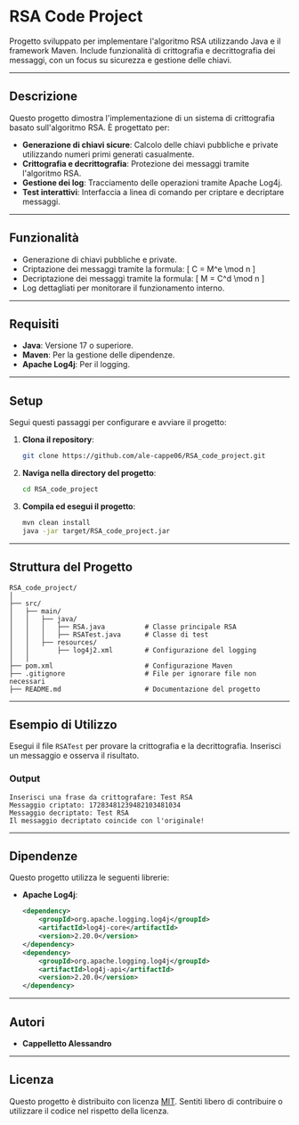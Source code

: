 
# **RSA Code Project**

Progetto sviluppato per implementare l'algoritmo RSA utilizzando Java e il framework Maven. Include funzionalità di crittografia e decrittografia dei messaggi, con un focus su sicurezza e gestione delle chiavi.

---

## **Descrizione**
Questo progetto dimostra l'implementazione di un sistema di crittografia basato sull'algoritmo RSA. È progettato per:

- **Generazione di chiavi sicure**: Calcolo delle chiavi pubbliche e private utilizzando numeri primi generati casualmente.
- **Crittografia e decrittografia**: Protezione dei messaggi tramite l'algoritmo RSA.
- **Gestione dei log**: Tracciamento delle operazioni tramite Apache Log4j.
- **Test interattivi**: Interfaccia a linea di comando per criptare e decriptare messaggi.

---

## **Funzionalità**
- Generazione di chiavi pubbliche e private.
- Criptazione dei messaggi tramite la formula:
  \[
  C = M^e \mod n
  \]
- Decriptazione dei messaggi tramite la formula:
  \[
  M = C^d \mod n
  \]
- Log dettagliati per monitorare il funzionamento interno.

---

## **Requisiti**
- **Java**: Versione 17 o superiore.
- **Maven**: Per la gestione delle dipendenze.
- **Apache Log4j**: Per il logging.

---

## **Setup**
Segui questi passaggi per configurare e avviare il progetto:

1. **Clona il repository**:
   ```bash
   git clone https://github.com/ale-cappe06/RSA_code_project.git
   ```

2. **Naviga nella directory del progetto**:
   ```bash
   cd RSA_code_project
   ```

3. **Compila ed esegui il progetto**:
   ```bash
   mvn clean install
   java -jar target/RSA_code_project.jar
   ```

---

## **Struttura del Progetto**

```
RSA_code_project/
│
├── src/
│   ├── main/
│   │   ├── java/
│   │   │   ├── RSA.java          # Classe principale RSA
│   │   │   ├── RSATest.java      # Classe di test
│   │   ├── resources/
│   │       ├── log4j2.xml        # Configurazione del logging
│   │
├── pom.xml                       # Configurazione Maven
├── .gitignore                    # File per ignorare file non necessari
├── README.md                     # Documentazione del progetto
```

---

## **Esempio di Utilizzo**
Esegui il file `RSATest` per provare la crittografia e la decrittografia. Inserisci un messaggio e osserva il risultato.

### **Output**
```plaintext
Inserisci una frase da crittografare: Test RSA
Messaggio criptato: 17283481239482103481034
Messaggio decriptato: Test RSA
Il messaggio decriptato coincide con l'originale!
```

---

## **Dipendenze**
Questo progetto utilizza le seguenti librerie:

- **Apache Log4j**:
  ```xml
  <dependency>
      <groupId>org.apache.logging.log4j</groupId>
      <artifactId>log4j-core</artifactId>
      <version>2.20.0</version>
  </dependency>
  <dependency>
      <groupId>org.apache.logging.log4j</groupId>
      <artifactId>log4j-api</artifactId>
      <version>2.20.0</version>
  </dependency>
  ```

---

## **Autori**
- **Cappelletto Alessandro**

---

## **Licenza**
Questo progetto è distribuito con licenza [MIT](https://opensource.org/licenses/MIT). Sentiti libero di contribuire o utilizzare il codice nel rispetto della licenza.
